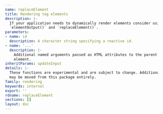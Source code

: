 ```yaml
---
name: replaceElement
title: Rendering tag elements
description: |-
  If your application needs to dynamically render elements consider using
  `elementOutput()` and `replaceElement()`.
parameters:
- name: id
  description: A character string specifying a reactive id.
- name: '...'
  description: |-
    Additional named arguments passed as HTML attributes to the parent
    element.
inheritParams: updateInput
details: |-
  These functions are experimental and are subject to change. Additionally, they
  may be moved from this package entirely.
family: rendering
keywords: internal
export: ''
rdname: replaceElement
sections: []
layout: doc
---
```

